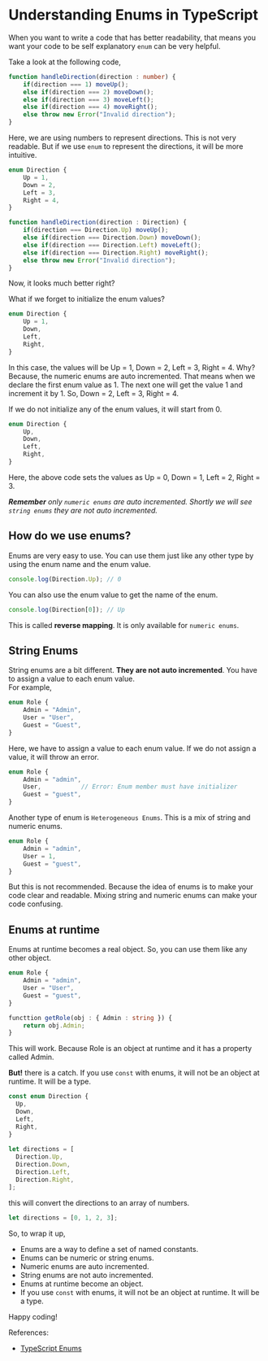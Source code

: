 # Understanding Enums in TypeScript

When you want to write a code that has better readability, that means you want your code to be self explanatory  `enum` can be very helpful.  

Take a look at the following code, 

```ts
function handleDirection(direction : number) {
    if(direction === 1) moveUp();
    else if(direction === 2) moveDown();
    else if(direction === 3) moveLeft();
    else if(direction === 4) moveRight();
    else throw new Error("Invalid direction");
}
```

Here, we are using numbers to represent directions. This is not very readable. But if we use `enum` to represent the directions, it will be more intuitive. 

```ts
enum Direction {
    Up = 1,
    Down = 2,
    Left = 3,
    Right = 4,
}

function handleDirection(direction : Direction) {
    if(direction === Direction.Up) moveUp();
    else if(direction === Direction.Down) moveDown();
    else if(direction === Direction.Left) moveLeft();
    else if(direction === Direction.Right) moveRight();
    else throw new Error("Invalid direction");
}
```

Now, it looks much better right?

What if we forget to initialize the enum values? 

```ts
enum Direction {
    Up = 1,
    Down,
    Left,
    Right,
}
```

In this case, the values will be Up = 1, Down = 2, Left = 3, Right = 4. Why?  
Because, the numeric enums are auto incremented. That means when we declare the first enum value as 1. The next one will get the value 1 and increment it by 1. So, Down = 2, Left = 3, Right = 4.  

If we do not initialize any of the enum values, it will start from 0. 

```ts
enum Direction {
    Up,
    Down,
    Left,
    Right,
}
```

Here, the above code sets the values as Up = 0, Down = 1, Left = 2, Right = 3. 

***Remember** only `numeric enums` are auto incremented. Shortly we will see `string enums` they are not auto incremented.* 


## How do we use enums?
Enums are very easy to use. You can use them just like any other type by using the enum name and the enum value.

```ts
console.log(Direction.Up); // 0 
```

You can also use the enum value to get the name of the enum. 

```ts
console.log(Direction[0]); // Up
```

This is called **reverse mapping**. It is only available for `numeric enums`.

## String Enums
String enums are a bit different. **They are not auto incremented**. You have to assign a value to each enum value.  
For example, 

```ts
enum Role {
    Admin = "Admin",
    User = "User",
    Guest = "Guest",
}
```
Here, we have to assign a value to each enum value. If we do not assign a value, it will throw an error. 

```ts
enum Role {
    Admin = "admin",
    User,           // Error: Enum member must have initializer
    Guest = "guest",
}
```

Another type of enum is `Heterogeneous Enums`. This is a mix of string and numeric enums. 

```ts
enum Role {
    Admin = "admin",
    User = 1,
    Guest = "guest",
}
```

But this is not recommended. Because the idea of enums is to make your code clear and readable. Mixing string and numeric enums can make your code confusing.

## Enums at runtime

Enums at runtime becomes a real object. So, you can use them like any other object. 

```ts
enum Role {
    Admin = "admin",
    User = "User",
    Guest = "guest",
}

functtion getRole(obj : { Admin : string }) {
    return obj.Admin;
}
```
This will work. Because Role is an object at runtime and it has a property called Admin.

**But!** there is a catch. If you use `const` with enums, it will not be an object at runtime. It will be a type.
```ts
const enum Direction {
  Up,
  Down,
  Left,
  Right,
}
 
let directions = [
  Direction.Up,
  Direction.Down,
  Direction.Left,
  Direction.Right,
];
```

this will convert the directions to an array of numbers. 

```ts
let directions = [0, 1, 2, 3];
```

So, to wrap it up,
- Enums are a way to define a set of named constants.
- Enums can be numeric or string enums.
- Numeric enums are auto incremented.
- String enums are not auto incremented.
- Enums at runtime become an object.
- If you use `const` with enums, it will not be an object at runtime. It will be a type.

Happy coding!

References:
- [TypeScript Enums](https://www.typescriptlang.org/docs/handbook/enums.html)

